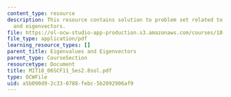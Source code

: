 ```yaml
---
content_type: resource
description: This resource contains solution to problem set related to eigenvalues
  and eigenvectors.
file: https://ol-ocw-studio-app-production.s3.amazonaws.com/courses/18-06sc-linear-algebra-fall-2011/a5b090d92c330788febc5b2092906af9_MIT18_06SCF11_Ses2.8sol.pdf
file_type: application/pdf
learning_resource_types: []
parent_title: Eigenvalues and Eigenvectors
parent_type: CourseSection
resourcetype: Document
title: MIT18_06SCF11_Ses2.8sol.pdf
type: OCWFile
uid: a5b090d9-2c33-0788-febc-5b2092906af9
---
```

